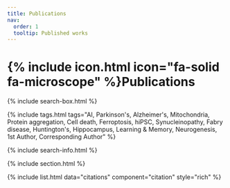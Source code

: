 ```yaml
---
title: Publications
nav:
  order: 1
  tooltip: Published works
---
```


# {% include icon.html icon="fa-solid fa-microscope" %}Publications

{% include search-box.html %}

{% include tags.html tags="AI, Parkinson's, Alzheimer's, Mitochondria, Protein aggregation, Cell death, Ferroptosis, hiPSC, Synucleinopathy, Fabry disease, Huntington's, Hippocampus, Learning & Memory, Neurogenesis, 1st Author, Corresponding Author" %}

{% include search-info.html %}

{% include section.html %}

{% include list.html data="citations" component="citation" style="rich" %}
